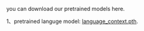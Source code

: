 you can download our pretrained models here.

1、pretrained languge model: [language_context.pth](https://drive.google.com/file/d/1sayx7qwOd79XE4RFdvSXG3zyQH4FpyYJ/view?usp=sharing).
